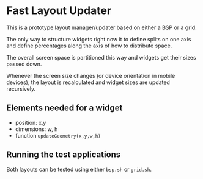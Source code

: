 # Fast Layout Updater

This is a prototype layout manager/updater based on either a BSP or a grid.

The only way to structure widgets right now it to define splits
on one axis and define percentages along the axis of how to distribute
space.

The overall screen space is partitioned this way and widgets get their
sizes passed down.

Whenever the screen size changes (or device orientation in mobile devices),
the layout is recalculated and widget sizes are updated recursively.

## Elements needed for a widget

- position: x,y
- dimensions: w, h
- function `updateGeometry(x,y,w,h)`

## Running the test applications

Both layouts can be tested using either `bsp.sh` or `grid.sh`.

